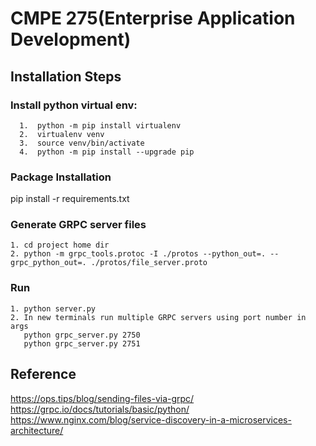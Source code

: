 # CMPE 275(Enterprise Application Development)

## Installation Steps

### Install python virtual env:
```
  1.  python -m pip install virtualenv
  2.  virtualenv venv
  3.  source venv/bin/activate
  4.  python -m pip install --upgrade pip
```

### Package Installation
pip install -r requirements.txt

### Generate GRPC server files
```
1. cd project home dir
2. python -m grpc_tools.protoc -I ./protos --python_out=. --grpc_python_out=. ./protos/file_server.proto
```
### Run 
```
1. python server.py
2. In new terminals run multiple GRPC servers using port number in args 
   python grpc_server.py 2750
   python grpc_server.py 2751
```
## Reference
https://ops.tips/blog/sending-files-via-grpc/
https://grpc.io/docs/tutorials/basic/python/
https://www.nginx.com/blog/service-discovery-in-a-microservices-architecture/